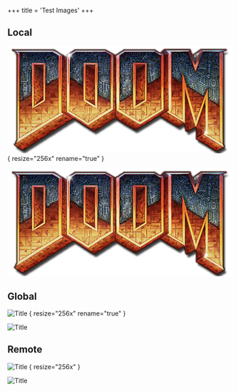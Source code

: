 +++
title = 'Test Images'
+++

## Local
![Title](doom.png "Alt Text")
{ resize="256x" rename="true" }

![Title](doom.png "Alt Text")

## Global
![Title](res/favicon-og.png "Alt Text")
{ resize="256x" rename="true" }

![Title](res/favicon-og.png "Alt Text")

## Remote
![Title](https://octodex.github.com/images/labtocat.png "Alt Text")
{ resize="256x" }

![Title](https://octodex.github.com/images/labtocat.png "Alt Text")
